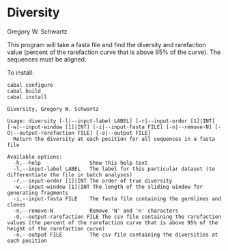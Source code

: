 Diversity
=========

Gregory W. Schwartz

This program will take a fasta file and find the diversity and rarefaction value
(percent of the rarefaction curve that is above 95% of the curve). The sequences
must be aligned.

To install:
```
cabal configure
cabal build
cabal install
```

```
Diversity, Gregory W. Schwartz

Usage: diversity [-l|--input-label LABEL] [-r|--input-order [1]|INT] [-w|--input-window [1]|INT] [-i|--input-fasta FILE] [-n|--remove-N] [-O|--output-rarefaction FILE] [-o|--output FILE]
  Return the diversity at each position for all sequences in a fasta file

Available options:
  -h,--help                Show this help text
  -l,--input-label LABEL   The label for this particular dataset (to differentiate the file in batch analyses)
  -r,--input-order [1]|INT The order of true diversity
  -w,--input-window [1]|INT The length of the sliding window for generating fragments
  -i,--input-fasta FILE    The fasta file containing the germlines and clones
  -n,--remove-N            Remove 'N' and 'n' characters
  -O,--output-rarefaction FILE The csv file containing the rarefaction values (the percent of the rarefaction curve that is above 95% of the height of the rarefaction curve)
  -o,--output FILE         The csv file containing the diversities at each position
```
